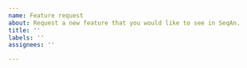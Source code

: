 ```yaml
---
name: Feature request
about: Request a new feature that you would like to see in SeqAn.
title: ''
labels: ''
assignees: ''

---
```


<!--
Thank you for requesting a feature! Please note that we have limited resources and won't be able to
implement everything that we (or you) would like.

One of the following will happen to feature requests:

  * We will "accept" it and someone will start working on it for the next release.
  * We will convert it to a card in our [long-term project planning](https://github.com/seqan/seqan3/projects), but
    close the issue for now as no-one can work on it immediately. You are welcome to contribute patches yourself,
    see the [contributor guide](https://github.com/seqan/seqan3/pull/CONTRIBUTING.md).
  * The feature request is invalid and will be closed.
-->
